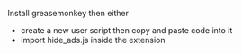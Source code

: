 Install greasemonkey then either 
- create a new user script then copy and paste code into it
- import hide_ads.js inside the extension

